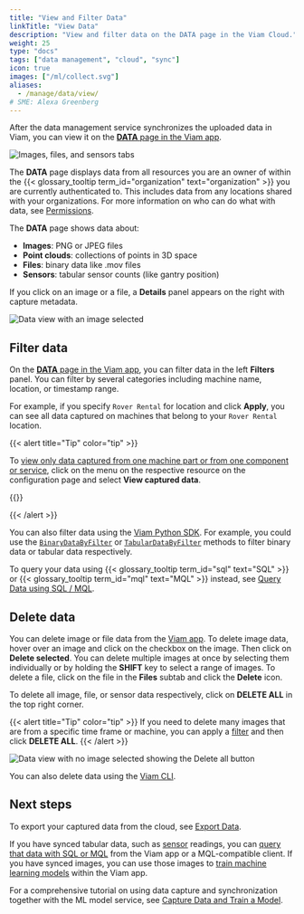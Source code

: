 ```yaml
---
title: "View and Filter Data"
linkTitle: "View Data"
description: "View and filter data on the DATA page in the Viam Cloud."
weight: 25
type: "docs"
tags: ["data management", "cloud", "sync"]
icon: true
images: ["/ml/collect.svg"]
aliases:
  - /manage/data/view/
# SME: Alexa Greenberg
---
```


After the data management service synchronizes the uploaded data in Viam, you can view it on the [**DATA** page in the Viam app](https://app.viam.com/data/view).

![Images, files, and sensors tabs](/data/tabs.png)

The **DATA** page displays data from all resources you are an owner of within the {{< glossary_tooltip term_id="organization" text="organization" >}} you are currently authenticated to.
This includes data from any locations shared with your organizations.
For more information on who can do what with data, see [Permissions](/fleet/rbac/#permissions).

The **DATA** page shows data about:

- **Images**: PNG or JPEG files
- **Point clouds**: collections of points in 3D space
- **Files**: binary data like .mov files
- **Sensors**: tabular sensor counts (like gantry position)

If you click on an image or a file, a **Details** panel appears on the right with capture metadata.

![Data view with an image selected](/data/data_view.png)

## Filter data

On the [**DATA** page in the Viam app](https://app.viam.com/data/view), you can filter data in the left **Filters** panel.
You can filter by several categories including machine name, location, or timestamp range.

For example, if you specify `Rover Rental` for location and click **Apply**, you can see all data captured on machines that belong to your `Rover Rental` location.

{{< alert title="Tip" color="tip" >}}

To [view only data captured from one machine part or from one component or service](/data/capture/#view-captured-data), click on the menu on the respective resource on the configuration page and select **View captured data**.

{{<imgproc src="/data/capture-data-menu.png" resize="500x" declaredimensions=true alt="Resource menu with the options Rename, Duplicate, View captured data, and Delete" class="aligncenter">}}

{{< /alert >}}

You can also filter data using the [Viam Python SDK](https://python.viam.dev/).
For example, you could use the [`BinaryDataByFilter`](/build/program/apis/data-client/#binarydatabyfilter) or [`TabularDataByFilter`](/build/program/apis/data-client/#tabulardatabyfilter) methods to filter binary data or tabular data respectively.

To query your data using {{< glossary_tooltip term_id="sql" text="SQL" >}} or {{< glossary_tooltip term_id="mql" text="MQL" >}} instead, see [Query Data using SQL / MQL](/data/query/).

## Delete data

You can delete image or file data from the [Viam app](https://app.viam.com).
To delete image data, hover over an image and click on the checkbox on the image.
Then click on **Delete selected**.
You can delete multiple images at once by selecting them individually or by holding the **SHIFT** key to select a range of images.
To delete a file, click on the file in the **Files** subtab and click the **Delete** icon.

To delete all image, file, or sensor data respectively, click on **DELETE ALL** in the top right corner.

{{< alert title="Tip" color="tip" >}}
If you need to delete many images that are from a specific time frame or machine, you can apply a [filter](#filter-data) and then click **DELETE ALL**.
{{< /alert >}}

![Data view with no image selected showing the Delete all button](/data/delete_all.png)

You can also delete data using the [Viam CLI](/fleet/cli/).

## Next steps

To export your captured data from the cloud, see [Export Data](../export/).

If you have synced tabular data, such as [sensor](/components/sensor/) readings, you can [query that data with SQL or MQL](../query/) from the Viam app or a MQL-compatible client.
If you have synced images, you can use those images to [train machine learning models](/ml/train-model/) within the Viam app.

For a comprehensive tutorial on using data capture and synchronization together with the ML model service, see [Capture Data and Train a Model](/tutorials/services/data-mlmodel-tutorial/).
